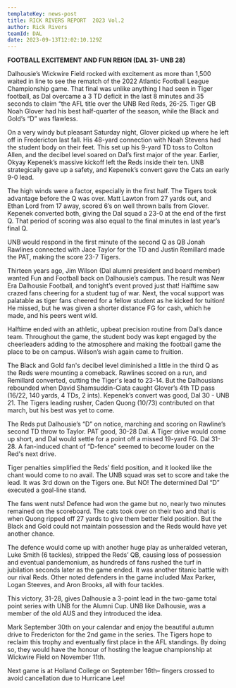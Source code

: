 ```yaml
---
templateKey: news-post
title: RICK RIVERS REPORT  2023 Vol.2
author: Rick Rivers
teamId: DAL
date: 2023-09-13T12:02:10.129Z
---
```

<!--StartFragment-->

**FOOTBALL EXCITEMENT AND FUN REIGN (DAL 31- UNB 28)**



Dalhousie’s Wickwire Field rocked with excitement as more than 1,500 waited in line to see the rematch of the 2022 Atlantic Football League Championship game. That final was unlike anything I had seen in Tiger football, as Dal overcame a 3 TD deficit in the last 8 minutes and 35 seconds to claim “the AFL title over the UNB Red Reds, 26-25. Tiger QB Noah Glover had his best half-quarter of the season, while the Black and Gold’s “D” was flawless.



On a very windy but pleasant Saturday night, Glover picked up where he left off in Fredericton last fall. His 48-yard connection with Noah Stevens had the student body on their feet. This set up his 9-yard TD toss to Colton Allen, and the decibel level soared on Dal’s first major of the year. Earlier, Okyay Kepenek’s massive kickoff left the Reds inside their ten. UNB strategically gave up a safety, and Kepenek’s convert gave the Cats an early 9-0 lead.



The high winds were a factor, especially in the first half. The Tigers took advantage before the Q was over. Matt Lawton from 27 yards out, and Ethan Lord from 17 away, scored 6’s on well thrown balls from Glover. Kepenek converted both, giving the Dal squad a 23-0 at the end of the first Q. That period of scoring was also equal to the final minutes in last year’s final Q.



UNB would respond in the first minute of the second Q as QB Jonah Rawlines connected with Jace Taylor for the TD and Justin Remillard made the PAT, making the score 23-7 Tigers.



Thirteen years ago, Jim Wilson (Dal alumni president and board member) wanted Fun and Football back on Dalhousie’s campus. The result was New Era Dalhousie Football, and tonight’s event proved just that! Halftime saw crazed fans cheering for a student tug of war. Next, the vocal support was palatable as tiger fans cheered for a fellow student as he kicked for tuition! He missed, but he was given a shorter distance FG for cash, which he made, and his peers went wild.



Halftime ended with an athletic, upbeat precision routine from Dal’s dance team. Throughout the game, the student body was kept engaged by the cheerleaders adding to the atmosphere and making the football game the place to be on campus. Wilson’s wish again came to fruition.



The Black and Gold fan's decibel level diminished a little in the third Q as the Reds were mounting a comeback. Rawlines scored on a run, and Remillard converted, cutting the Tiger's lead to 23-14. But the Dalhousians rebounded when David Shamsuddin-Ciata caught Glover’s 4th TD pass (16/22, 140 yards, 4 TDs, 2 ints). Kepenek’s convert was good, Dal 30 - UNB 21. The Tigers leading rusher, Caden Quong (10/73) contributed on that march, but his best was yet to come.



The Reds put Dalhousie’s “D” on notice, marching and scoring on Rawline’s second TD throw to Taylor. PAT good, 30-28 Dal. A Tiger drive would come up short, and Dal would settle for a point off a missed 19-yard FG. Dal 31-28. A fan-induced chant of “D-fence” seemed to become louder on the Red's next drive.



Tiger penalties simplified the Reds’ field position, and it looked like the chant would come to no avail. The UNB squad was set to score and take the lead. It was 3rd down on the Tigers one. But NO! The determined Dal “D” executed a goal-line stand.



The fans went nuts! Defence had won the game but no, nearly two minutes remained on the scoreboard. The cats took over on their two and that is when Quong ripped off 27 yards to give them better field position. But the Black and Gold could not maintain possession and the Reds would have yet another chance.



The defence would come up with another huge play as unheralded veteran, Luke Smith (6 tackles), stripped the Reds’ QB, causing loss of possession and eventual pandemonium, as hundreds of fans rushed the turf in jubilation seconds later as the game ended. It was another titanic battle with our rival Reds. Other noted defenders in the game included Max Parker, Logan Steeves, and Aron Brooks, all with four tackles.



This victory, 31-28, gives Dalhousie a 3-point lead in the two-game total point series with UNB for the Alumni Cup. UNB like Dalhousie, was a member of the old AUS and they introduced the idea.



Mark September 30th on your calendar and enjoy the beautiful autumn drive to Fredericton for the 2nd game in the series. The Tigers hope to reclaim this trophy and eventually first place in the AFL standings. By doing so, they would have the honour of hosting the league championship at Wickwire Field on November 11th.



Next game is at Holland College on September 16th– fingers crossed to avoid cancellation due to Hurricane Lee!

<!--EndFragment-->